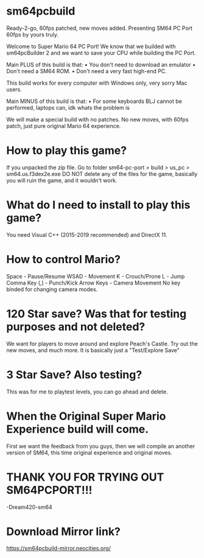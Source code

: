 # sm64pcbuild
Ready-2-go, 60fps patched, new moves added. Presenting SM64 PC Port 60fps by yours truly.

Welcome to Super Mario 64 PC Port! We know that we builded with sm64pcBuilder 2 and we want to save your CPU while building the PC Port.

Main PLUS of this build is that:
• You don't need to download an emulator
• Don't need a SM64 ROM.
• Don't need a very fast high-end PC.

This build works for every computer with Windows only, very sorry Mac users.

Main MINUS of this build is that:
• For some keyboards BLJ cannot be performed, laptops can, idk whats the problem is

We will make a special build with no patches. No new moves, with 60fps patch, just pure original Mario 64 experience.

# How to play this game?

If you unpacked the zip file. Go to folder sm64-pc-port > build > us_pc > sm64.us.f3dex2e.exe
DO NOT delete any of the files for the game, basically you will ruin the game, and it wouldn't work.

# What do I need to install to play this game?

You need Visual C++ (2015-2019 recommended) and DirectX 11.

# How to control Mario?

Space - Pause/Resume
WSAD - Movement
K - Crouch/Prone
L - Jump
Comma Key (,) - Punch/Kick
Arrow Keys - Camera Movement
No key binded for changing camera modes.


# 120 Star save? Was that for testing purposes and not deleted?

We want for players to move around and explore Peach's Castle. Try out the new moves, and much more. It is basically just a "Test/Explore Save"

# 3 Star Save? Also testing?

This was for me to playtest levels, you can go ahead and delete.

# When the Original Super Mario Experience build will come.

First we want the feedback from you guys, then we will compile an another version of SM64, this time original experience and original moves.

# THANK YOU FOR TRYING OUT SM64PCPORT!!!
 -Dream420-sm64

# Download Mirror link?
https://sm64pcbuild-mirror.neocities.org/
